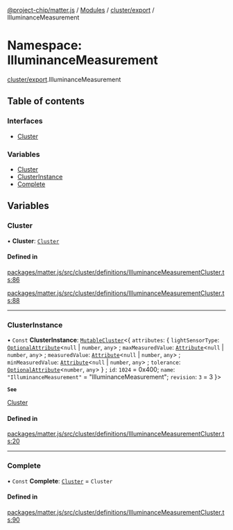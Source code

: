 [@project-chip/matter.js](../README.md) / [Modules](../modules.md) / [cluster/export](cluster_export.md) / IlluminanceMeasurement

# Namespace: IlluminanceMeasurement

[cluster/export](cluster_export.md).IlluminanceMeasurement

## Table of contents

### Interfaces

- [Cluster](../interfaces/cluster_export.IlluminanceMeasurement.Cluster.md)

### Variables

- [Cluster](cluster_export.IlluminanceMeasurement.md#cluster)
- [ClusterInstance](cluster_export.IlluminanceMeasurement.md#clusterinstance)
- [Complete](cluster_export.IlluminanceMeasurement.md#complete)

## Variables

### Cluster

• **Cluster**: [`Cluster`](../interfaces/cluster_export.IlluminanceMeasurement.Cluster.md)

#### Defined in

[packages/matter.js/src/cluster/definitions/IlluminanceMeasurementCluster.ts:86](https://github.com/project-chip/matter.js/blob/0c058ae17fdba4c0b89b8b13c309011d51782299/packages/matter.js/src/cluster/definitions/IlluminanceMeasurementCluster.ts#L86)

[packages/matter.js/src/cluster/definitions/IlluminanceMeasurementCluster.ts:88](https://github.com/project-chip/matter.js/blob/0c058ae17fdba4c0b89b8b13c309011d51782299/packages/matter.js/src/cluster/definitions/IlluminanceMeasurementCluster.ts#L88)

___

### ClusterInstance

• `Const` **ClusterInstance**: [`MutableCluster`](../interfaces/cluster_export.MutableCluster-1.md)\<\{ `attributes`: \{ `lightSensorType`: [`OptionalAttribute`](../interfaces/cluster_export.OptionalAttribute.md)\<``null`` \| `number`, `any`\> ; `maxMeasuredValue`: [`Attribute`](../interfaces/cluster_export.Attribute.md)\<``null`` \| `number`, `any`\> ; `measuredValue`: [`Attribute`](../interfaces/cluster_export.Attribute.md)\<``null`` \| `number`, `any`\> ; `minMeasuredValue`: [`Attribute`](../interfaces/cluster_export.Attribute.md)\<``null`` \| `number`, `any`\> ; `tolerance`: [`OptionalAttribute`](../interfaces/cluster_export.OptionalAttribute.md)\<`number`, `any`\>  } ; `id`: ``1024`` = 0x400; `name`: ``"IlluminanceMeasurement"`` = "IlluminanceMeasurement"; `revision`: ``3`` = 3 }\>

**`See`**

[Cluster](cluster_export.IlluminanceMeasurement.md#cluster)

#### Defined in

[packages/matter.js/src/cluster/definitions/IlluminanceMeasurementCluster.ts:20](https://github.com/project-chip/matter.js/blob/0c058ae17fdba4c0b89b8b13c309011d51782299/packages/matter.js/src/cluster/definitions/IlluminanceMeasurementCluster.ts#L20)

___

### Complete

• `Const` **Complete**: [`Cluster`](../interfaces/cluster_export.IlluminanceMeasurement.Cluster.md) = `Cluster`

#### Defined in

[packages/matter.js/src/cluster/definitions/IlluminanceMeasurementCluster.ts:90](https://github.com/project-chip/matter.js/blob/0c058ae17fdba4c0b89b8b13c309011d51782299/packages/matter.js/src/cluster/definitions/IlluminanceMeasurementCluster.ts#L90)
